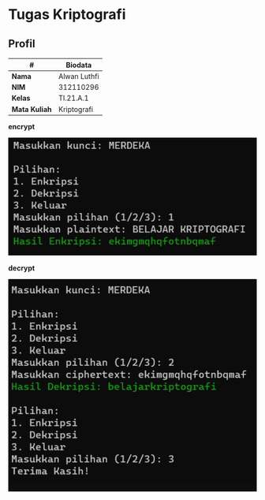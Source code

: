# Tugas Kriptografi
## Profil
| #               | Biodata                      |
| --------------- | ---------------------------- |
| **Nama**        | Alwan Luthfi                 |
| **NIM**         | 312110296                    |
| **Kelas**       | TI.21.A.1                    |
| **Mata Kuliah** | Kriptografi                  |



**encrypt**

![img](img/1.png)



**decrypt**

![img](img/2.png)
